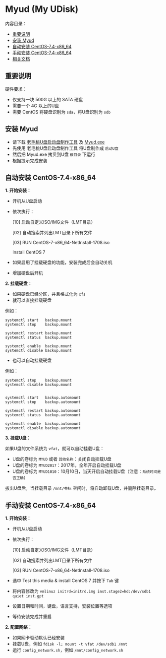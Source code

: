 ﻿# Myud (My UDisk)

内容目录：

 - [重要说明][1]
 - [安装 Myud][2]
 - [自动安装 CentOS-7.4-x86_64][3]
 - [手动安装 CentOS-7.4-x86_64][4]
 - [相关文档][5]

## 重要说明

硬件要求：

 - 仅支持一块 500G 以上的 SATA 硬盘
 - 需要一个 4G 以上的U盘
 - 需要 CentOS 将硬盘识别为 `sda`，将U盘识别为 `sdb`

## 安装 Myud

 - 请下载 [老毛桃U盘启动盘制作工具][6] 及 [Myud.exe][7]
 - 先使用 老毛桃U盘启动盘制作工具 将U盘制作成 `启动U盘`
 - 然后把 Myud.exe 拷贝到U盘 `根目录` 下运行
 - 根据提示完成安装

## 自动安装 CentOS-7.4-x86_64

**1. 开始安装：**

 - 开机从U盘启动
 - 依次执行：

    \[10] 启动自定义ISO/IMG文件（LMT目录）
    
    [02] 自动搜索并列出LMT目录下所有文件
    
    [03] RUN CentOS-7-x86_64-NetInstall-1708.iso
    
    Install CentOS 7

 - 如果启用了挂载硬盘的功能，安装完成后会自动关机
 - 增加硬盘后开机

**2. 挂载硬盘：**

 - 如果硬盘已经分区，并且格式化为 `xfs`
 - 就可以直接挂载硬盘

例如：

    systemctl start   backup.mount
    systemctl stop    backup.mount
    
    systemctl restart backup.mount
    systemctl status  backup.mount
    
    systemctl enable  backup.mount
    systemctl disable backup.mount

 - 也可以自动挂载硬盘

例如：

    systemctl stop    backup.mount
    systemctl disable backup.mount
    
    
    systemctl start   backup.automount
    systemctl stop    backup.automount
    
    systemctl restart backup.automount
    systemctl status  backup.automount
    
    systemctl enable  backup.automount
    systemctl disable backup.automount

**3. 挂载U盘：**

如果U盘的文件系统为 `vfat`，就可以自动挂载U盘：

 - U盘的卷标为 `MYUD` 或者 `其他名称`：关闭自动挂载U盘
 - U盘的卷标为 `MYUD2017`：2017年，全年开启自动挂载U盘
 - U盘的卷标为 `MYUD1010`：10月10日，当天开启自动挂载U盘（注意：`系统时间是否正确`）

拔出U盘后，当挂载目录 `/mnt/卷标` 空闲时，将自动卸载U盘，并删除挂载目录。

## 手动安装 CentOS-7.4-x86_64

**1. 开始安装：**

 - 开机从U盘启动
 - 依次执行：

    \[10] 启动自定义ISO/IMG文件（LMT目录）

    [02] 自动搜索并列出LMT目录下所有文件

    [03] RUN CentOS-7-x86_64-NetInstall-1708.iso

 - 选中 Test this media & install CentOS 7 并按下 `Tab` 键
 - 将内容修改为 `vmlinuz initrd=initrd.img inst.stage2=hd:/dev/sdb1 quiet inst.gpt`
 - 设置日期和时间，键盘，语言支持，安装位置等选项
 - 等待安装完成并重启

**2. 配置网络：**

 - 如果网卡驱动默认已经安装
 - 挂载U盘，例如 `fdisk -l; mount -t vfat /dev/sdb1 /mnt`
 - 运行 `config_network.sh`，例如 `/mnt/config_network.sh`


  [1]: https://github.com/myud/myud#%E9%87%8D%E8%A6%81%E8%AF%B4%E6%98%8E
  [2]: https://github.com/myud/myud#%E5%AE%89%E8%A3%85-myud
  [3]: https://github.com/myud/myud#%E8%87%AA%E5%8A%A8%E5%AE%89%E8%A3%85-centos-74-x86_64
  [4]: https://github.com/myud/myud#%E6%89%8B%E5%8A%A8%E5%AE%89%E8%A3%85-centos-74-x86_64
  [5]: https://github.com/myud/docs
  [6]: http://down.laomaotao.net:90/lmt816.exe
  [7]: https://gitee.com/mydownload/myud-installer/raw/master/Myud.exe